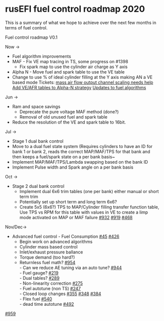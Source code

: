 # rusEFI fuel control roadmap 2020

This is a summary of what we hope to achieve over the next few months in terms of fuel control.

Fuel control roadmap V0.1

Now ->

- Fuel algorithm improvements
- MAF   - Fix VE map tracing in TS, some progress on #1398
  - Fix spark map to use the cylinder air charge as Y axis
- Alpha N  - Move fuel and spark table to use the VE table
- Change to use % of ideal cylinder filling at the Y axis making AN a VE based mode
Tickets:
[mass air flow output channel scaling needs help](https://github.com/rusefi/rusefi/issues/1472)
[Add VE/AFR tables to Alpha-N strategy](https://github.com/rusefi/rusefi/issues/1455)
[Updates to fuel algorithms](https://github.com/rusefi/rusefi/issues/1299)

Jun ->

- Ram and space savings
  - Deprecate the pure voltage MAF method (done?)
  - Removal of old unused fuel and spark table
- Reduce the resolution of the VE and spark table to 16bit.

Jul ->

- Stage 1 dual bank control
- Move to a dual fuel state system (Requires cylinders to have an ID for bank 1 or bank 2, reads the correct MAP/MAF/TPS for that bank and then keeps a fuel/spark state on a per bank basis~
- Implement MAP/MAF/TPS/Lambda swapping based on the bank ID
- Implement Pulse width and Spark angle on a per bank basis

Oct ->

- Stage 2 dual bank control
  - Implement dual 6x6 trim tables (one per bank) either manual or short term trim
  - Potentially set up short term and long term 6x6?
  - Create 5x5 (6x6?) TPS to MAP/Cylinder filling transfer function table, Use TPS
vs RPM for this table with values in VE to create a limp mode activated on MAP or MAF failure [#932](https://github.com/rusefi/rusefi/issues/932) [#919](https://github.com/rusefi/rusefi/issues/919) [#468](https://github.com/rusefi/rusefi/issues/468)

Nov/Dec->

- Advanced fuel control
        - Fuel Consumption [#45](https://github.com/rusefi/rusefi/issues/45) [#426](https://github.com/rusefi/rusefi/issues/426)  
  - Begin work on advanced algorithms  
  - Cylinder mass based control  
  - Inlet/exhaust pressure ballance  
  - Torque demand (too hard?)
  - Returnless fuel math?  [#954](https://github.com/rusefi/rusefi/issues/954)  
        - Can we reduce AE tuning via an auto tune? [#944](https://github.com/rusefi/rusefi/issues/944)  
        - Fuel gauge? [#219](https://github.com/rusefi/rusefi/issues/219)  
        - Dual tables? [#289](https://github.com/rusefi/rusefi/issues/289)  
        - Non-linearity correction [#275](https://github.com/rusefi/rusefi/issues/275)  
        - Fuel autotune (non TS) [#247](https://github.com/rusefi/rusefi/issues/247)  
        - Closed loop changes [#355](https://github.com/rusefi/rusefi/issues/355) [#348](https://github.com/rusefi/rusefi/issues/348) [#384](https://github.com/rusefi/rusefi/issues/384)  
        - Flex fuel [#540](https://github.com/rusefi/rusefi/issues/540)  
        - dead time autotune [#492](https://github.com/rusefi/rusefi/issues/492)  

[#959](https://github.com/rusefi/rusefi/issues/959)

[//]: # 'Some comments from DaveB'  

[//]: # 'Arguably, one of the greatest strengths of Ford/GM (others?) OE engine management is that airflow is modeled 100% independently than fueling. This means that any algorithms for arriving at "fueling"" are really modelling airflow. On a practical level, this means that you can have multiple algorithms (AN, VE speed density, MAF) for determining how much AIR is entering the engine AND every algorithm you have outputs the same units. The net result of this is that you can have a AN, SD and MAF model of the engine that feed an independent injector model. Assuming that each of them are calibrated properly, you can switch among your algorithms at will, while the engine is running. Essentially: AN, SD-VE and MAF all output g/s. g/s feeds to a behavioral model (torque request) that determines target lambda. Target lambda + airflow feeds to a stoich model that handles (potentially) a flex fuel sensor and comes up with a quantity of fuel required. quantity of fuel required gets fed to an injector model that models actual injector behavior in terms of latency, delta fuel pressure (IM vs. rail, i.e. 1:1 return regulator vs. returnless vs. differential pressure sensor vs. absolute pressure sensor compensated by MAP sensor)'
